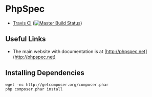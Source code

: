 PhpSpec
=======

- [Travis CI](https://github.com/phpspec/phpspec) ([![Master Build Status](https://secure.travis-ci.org/phpspec/phpspec.png?branch=master)](http://travis-ci.org/phpspec/phpspec))

Useful Links
------------

- The main website with documentation is at [http://phpspec.net](http://phpspec.net)

Installing Dependencies
-----------------------

    wget -nc http://getcomposer.org/composer.phar
    php composer.phar install
